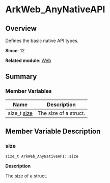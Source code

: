# ArkWeb_AnyNativeAPI


## Overview

Defines the basic native API types.

**Since**: 12

**Related module**: [Web](_web.md)


## Summary


### Member Variables

| Name| Description| 
| -------- | -------- |
| size_t [size](#size) | The size of a struct. | 


## Member Variable Description


### size

```
size_t ArkWeb_AnyNativeAPI::size
```
**Description**

The size of a struct.
